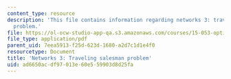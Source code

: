```yaml
---
content_type: resource
description: 'This file contains information regarding networks 3: traveling salesman
  problem.'
file: https://ol-ocw-studio-app-qa.s3.amazonaws.com/courses/15-053-optimization-methods-in-management-science-spring-2013/ad6650acdf97013e60e559903d8d25fa_MIT15_053S13_lec17.pdf
file_type: application/pdf
parent_uid: 7eea5913-f25d-623d-1680-a2d7c1d1e4f0
resourcetype: Document
title: 'Networks 3: Traveling salesman problem'
uid: ad6650ac-df97-013e-60e5-59903d8d25fa
---
```

